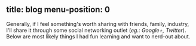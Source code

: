 title: blog
menu-position: 0
---
Generally, if I feel something's worth sharing with friends, family, industry,
I'll share it through some social networking outlet (_eg.: Google+, Twitter_).
Below are most likely things I had fun learning and want to nerd-out about.

<div id="post-listing" markdown="1">

<!--%
from datetime import datetime
import string
posts = [p for p in pages if "post" in p] # get all blog post pages
posts.sort(key=lambda p: p.get("date"), reverse=True) # sort post pages by date
for p in posts:
    date = datetime.strptime(p.date, "%Y-%m-%d").strftime("%B %d, %Y")
    stamp = datetime.strptime(p.date, "%Y-%m-%d").strftime("%Y-%m-%d")
    # markdown list item
    print '  * **[%s](%s)** <time datetime="%s">%s</time>' % (p.post, p.url, stamp, date)
%-->

</div><!--//#post-listing-->

